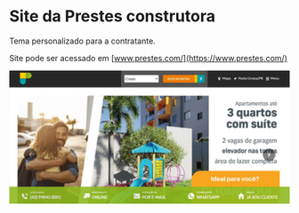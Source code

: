 # Site da Prestes construtora
Tema personalizado para a contratante.

Site pode ser acessado em [www.prestes.com/](https://www.prestes.com/)

![Print do site da Prestes](/wp-content/themes/dna/print.jpg)